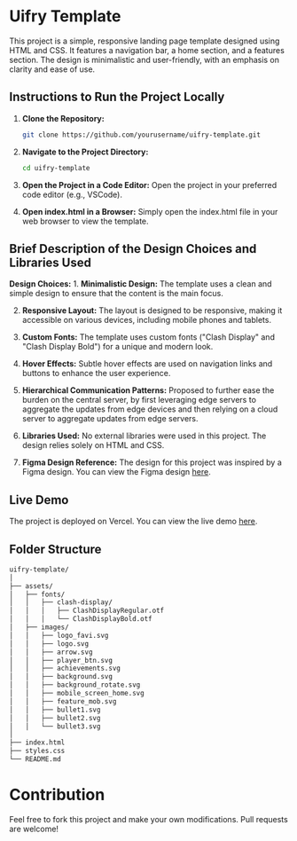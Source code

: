 # Uifry Template

This project is a simple, responsive landing page template designed using HTML and CSS. It features a navigation bar, a home section, and a features section. The design is minimalistic and user-friendly, with an emphasis on clarity and ease of use.

## Instructions to Run the Project Locally

1. **Clone the Repository:**
   ```bash
   git clone https://github.com/yourusername/uifry-template.git
2.  **Navigate to the Project Directory:**

    ```bash
    cd uifry-template
3.  **Open the Project in a Code Editor:**
    Open the project in your preferred code editor (e.g., VSCode).

4.  **Open index.html in a Browser:**
    Simply open the index.html file in your web browser to view the template.

## Brief Description of the Design Choices and Libraries Used
**Design Choices:**
    1.  **Minimalistic Design:** The template uses a clean and simple design to ensure that the content is the main focus.
    
   2.  **Responsive Layout:** The layout is designed to be responsive, making it accessible on various devices, including mobile phones and tablets.
    
   3.  **Custom Fonts:** The template uses custom fonts ("Clash Display" and "Clash Display Bold") for a unique and modern look.
    
   4.  **Hover Effects:** Subtle hover effects are used on navigation links and buttons to enhance the user experience.
    
   5.  **Hierarchical Communication Patterns:** Proposed to further ease the burden on the central server, by first leveraging edge servers to aggregate the updates from edge devices and then relying on a cloud server to aggregate updates from edge servers.

   6.  **Libraries Used:** No external libraries were used in this project. The design relies solely on HTML and CSS.
     
   7.  **Figma Design Reference:** The design for this project was inspired by a Figma design. You can view the Figma design [here](https://www.figma.com/design/jmFZvbXztb2AOQf6l2poQF/App-Landing-Page-Finance-Bank-Money-(Community)?node-id=101-79&t=jK6iF8zdpovASsfP-0).

##  Live Demo
The project is deployed on Vercel. You can view the live demo [here](https://uifry-template.vercel.app/).

##  Folder Structure
```bash
uifry-template/
│
├── assets/
│   ├── fonts/
│   │   ├── clash-display/
│   │   │   ├── ClashDisplayRegular.otf
│   │   │   └── ClashDisplayBold.otf
│   ├── images/
│   │   ├── logo_favi.svg
│   │   ├── logo.svg
│   │   ├── arrow.svg
│   │   ├── player_btn.svg
│   │   ├── achievements.svg
│   │   ├── background.svg
│   │   ├── background_rotate.svg
│   │   ├── mobile_screen_home.svg
│   │   ├── feature_mob.svg
│   │   ├── bullet1.svg
│   │   ├── bullet2.svg
│   │   └── bullet3.svg
│
├── index.html
├── styles.css
└── README.md
```
#  Contribution
Feel free to fork this project and make your own modifications. Pull requests are welcome!
